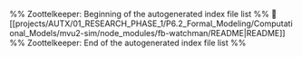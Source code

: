 %% Zoottelkeeper: Beginning of the autogenerated index file list  %%
📄 [[projects/AUTX/01_RESEARCH_PHASE_1/P6.2_Formal_Modeling/Computational_Models/mvu2-sim/node_modules/fb-watchman/README|README]]
%% Zoottelkeeper: End of the autogenerated index file list  %%
